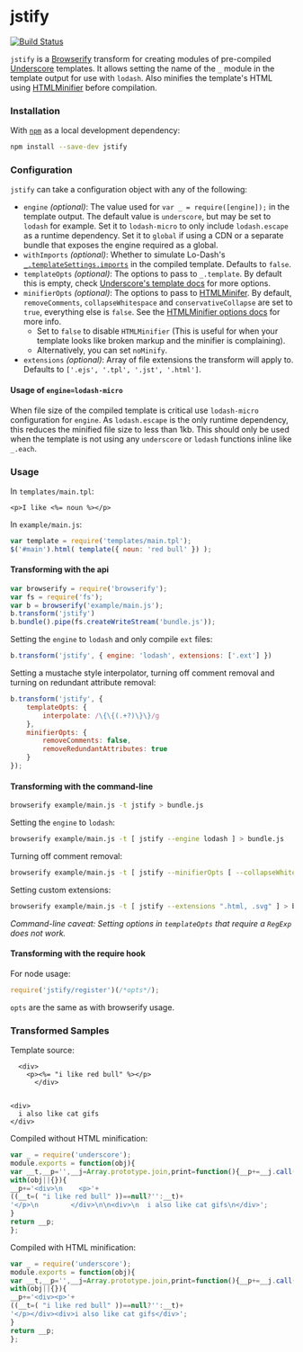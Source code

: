jstify
======

[![Build Status](https://travis-ci.org/zertosh/jstify.svg?branch=master)](https://travis-ci.org/zertosh/jstify)

`jstify` is a [Browserify](https://github.com/substack/node-browserify) transform for creating modules of pre-compiled [Underscore](https://github.com/jashkenas/underscore) templates. It allows setting the name of the `_` module in the template output for use with `lodash`. Also minifies the template's HTML using [HTMLMinifier](https://github.com/kangax/html-minifier) before compilation.

### Installation ###
With [`npm`](http://npmjs.org/) as a local development dependency:

```bash
npm install --save-dev jstify
```


### Configuration ###

`jstify` can take a configuration object with any of the following:

* `engine` _(optional)_: The value used for `var _ = require([engine]);` in the template output. The default value is `underscore`, but may be set to `lodash` for example. Set it to `lodash-micro` to only include `lodash.escape` as a runtime dependency. Set it to `global` if using a CDN or a separate bundle that exposes the engine required as a global.
* `withImports` _(optional)_: Whether to simulate Lo-Dash's [`_.templateSettings.imports`](http://lodash.com/docs#templateSettings_imports) in the compiled template. Defaults to `false`.
* `templateOpts` _(optional)_: The options to pass to `_.template`. By default this is empty, check [Underscore's template docs](http://underscorejs.org/#template) for more options.
* `minifierOpts` _(optional)_: The options to pass to [HTMLMinifer](https://github.com/kangax/html-minifier). By default, `removeComments`, `collapseWhitespace` and `conservativeCollapse` are set to `true`, everything else is `false`. See the [HTMLMinifier options docs](http://perfectionkills.com/experimenting-with-html-minifier/#options) for more info.
  * Set to `false` to disable `HTMLMinifier` (This is useful for when your template looks like broken markup and the minifier is complaining).
  * Alternatively, you can set `noMinify`.
* `extensions` _(optional)_: Array of file extensions the transform will apply to. Defaults to `['.ejs', '.tpl', '.jst', '.html']`.


#### Usage of `engine=lodash-micro` ####

When file size of the compiled template is critical use `lodash-micro` configuration for `engine`. As `lodash.escape` is the only runtime dependency, this reduces the minified file size to less than 1kb. This should only be used when the template is not using any `underscore` or `lodash` functions inline like `_.each`.


### Usage ###

In `templates/main.tpl`:
```html+erb
<p>I like <%= noun %></p>
```

In `example/main.js`:
```js
var template = require('templates/main.tpl');
$('#main').html( template({ noun: 'red bull' }) );
```

#### Transforming with the api ####

```js
var browserify = require('browserify');
var fs = require('fs');
var b = browserify('example/main.js');
b.transform('jstify')
b.bundle().pipe(fs.createWriteStream('bundle.js'));
```

Setting the `engine` to `lodash` and only compile `ext` files:
```js
b.transform('jstify', { engine: 'lodash', extensions: ['.ext'] })
```

Setting a mustache style interpolator, turning off comment removal and turning on redundant attribute removal:
```js
b.transform('jstify', {
    templateOpts: {
        interpolate: /\{\{(.+?)\}\}/g
    },
    minifierOpts: {
        removeComments: false,
        removeRedundantAttributes: true
    }
});
```

#### Transforming with the command-line ####

```bash
browserify example/main.js -t jstify > bundle.js
```

Setting the `engine` to `lodash`:
```bash
browserify example/main.js -t [ jstify --engine lodash ] > bundle.js
```

Turning off comment removal:
```bash
browserify example/main.js -t [ jstify --minifierOpts [ --collapseWhitespace 0 ] ] > bundle.js
```

Setting custom extensions:
```bash
browserify example/main.js -t [ jstify --extensions ".html, .svg" ] > bundle.js
```

_Command-line caveat: Setting options in `templateOpts` that require a `RegExp` does not work._

#### Transforming with the require hook ####

For node usage:

```js
require('jstify/register')(/*opts*/);
```

`opts` are the same as with browserify usage.

### Transformed Samples ###

Template source:
```html+erb
  <div>
    <p><%= "i like red bull" %></p>
      </div>


<div>
  i also like cat gifs
</div>
```

Compiled without HTML minification:
```js
var _ = require('underscore');
module.exports = function(obj){
var __t,__p='',__j=Array.prototype.join,print=function(){__p+=__j.call(arguments,'');};
with(obj||{}){
__p+='<div>\n    <p>'+
((__t=( "i like red bull" ))==null?'':__t)+
'</p>\n        </div>\n\n<div>\n  i also like cat gifs\n</div>';
}
return __p;
};
```

Compiled with HTML minification:
```js
var _ = require('underscore');
module.exports = function(obj){
var __t,__p='',__j=Array.prototype.join,print=function(){__p+=__j.call(arguments,'');};
with(obj||{}){
__p+='<div><p>'+
((__t=( "i like red bull" ))==null?'':__t)+
'</p></div><div>i also like cat gifs</div>';
}
return __p;
};
```
